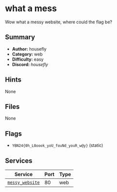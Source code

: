 # what a mess
Wow what a messy website, where could the flag be?

## Summary
- **Author:** housefly
- **Category:** web
- **Difficulty:** easy
- **Discord:** _housefly_

## Hints
None

## Files
None

## Flags
- `YBN24{0h_L0oook_yoU_fouNd_youR_w@y}` (static)

## Services
| Service | Port | Type |
| ------- | ---- | ---- |
| [`messy_website`](service\service) | 80 | web |
